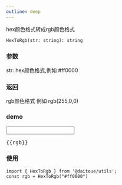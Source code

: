 ```yaml
---
outline: deep
---
```


hex颜色格式转成rgb颜色格式
```
HexToRgb(str: string): string
```

### 参数
str:  hex颜色格式,例如 #ff0000

### 返回
rgb颜色格式 例如 rgb(255,0,0)


### demo

<div class="demo">
    <input type="text" v-model="hex">
    <pre>{{rgb}}</pre>
</div>

<script lang="ts" setup>
    import { HexToRgb } from '../../lib/color.ts';
    import { ref, computed } from 'vue';
    const hex = ref("#ff0000");
    const rgb = computed(() => HexToRgb(hex.value))
</script>

### 使用
```
import { HexToRgb } from '@daitoue/utils';
const rgb = HexToRgb("#ff0000")
```